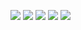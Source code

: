 <!-- ### Hi there 👋 -->

<!--
**OnagaHaruki/OnagaHaruki** is a ✨ _special_ ✨ repository because its `README.md` (this file) appears on your GitHub profile.

Here are some ideas to get you started:

- 🔭 I’m currently working on ...
- 🌱 I’m currently learning ...
- 👯 I’m looking to collaborate on ...
- 🤔 I’m looking for help with ...
- 💬 Ask me about ...
- 📫 How to reach me: ...
- 😄 Pronouns: ...
- ⚡ Fun fact: ...
-->

![](http://github-profile-summary-cards.vercel.app/api/cards/profile-details?username=OnagaHaruki&theme=aura_dark)
![](http://github-profile-summary-cards.vercel.app/api/cards/stats?username=OnagaHaruki&theme=aura_dark)
![](http://github-profile-summary-cards.vercel.app/api/cards/productive-time?username=OnagaHaruki&theme=aura_dark&utcOffset=9)
![](http://github-profile-summary-cards.vercel.app/api/cards/repos-per-language?username=OnagaHaruki&theme=aura_dark)
![](http://github-profile-summary-cards.vercel.app/api/cards/most-commit-language?username=OnagaHaruki&theme=aura_dark)
<!-- ![](https://github-readme-stats.vercel.app/api?username=OnagaHaruki&count_private=true&show_icons=true&theme=dracula)
![](https://github-readme-stats.vercel.app/api/top-langs/?username=OnagaHaruki&layout=compact&theme=dracula) -->

<!-- <a href="https://github.com/tocoteron">
  <img align="left" height="170px" src="https://github-readme-stats.vercel.app/api?username=OnagaHaruki&count_private=true&show_icons=true&theme=dracula" />
</a>
<a href="https://github.com/tocoteron">
  <img align="left" height="170px" src="https://github-readme-stats.vercel.app/api/top-langs/?username=OnagaHaruki&theme=dracula" />
</a> -->

